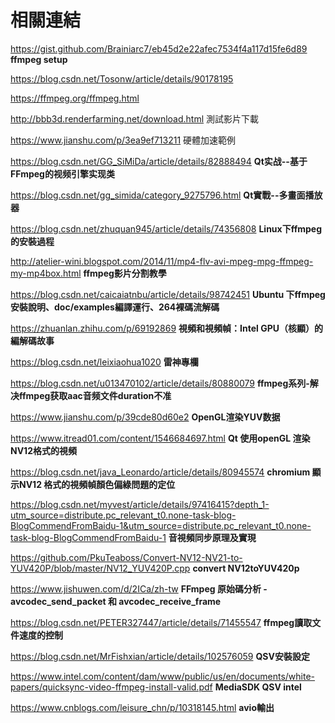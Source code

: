 # 相關連結


https://gist.github.com/Brainiarc7/eb45d2e22afec7534f4a117d15fe6d89 **ffmpeg setup**

https://blog.csdn.net/Tosonw/article/details/90178195

https://ffmpeg.org/ffmpeg.html

http://bbb3d.renderfarming.net/download.html  測試影片下載

https://www.jianshu.com/p/3ea9ef713211 硬體加速範例

https://blog.csdn.net/GG_SiMiDa/article/details/82888494 **Qt实战--基于FFmpeg的视频引擎实现类**

https://blog.csdn.net/gg_simida/category_9275796.html **Qt實戰--多畫面播放器**

https://blog.csdn.net/zhuquan945/article/details/74356808 **Linux下ffmpeg的安裝過程**

http://atelier-wini.blogspot.com/2014/11/mp4-flv-avi-mpeg-mpg-ffmpeg-my-mp4box.html **ffmpeg影片分割教學**

https://blog.csdn.net/caicaiatnbu/article/details/98742451 **Ubuntu 下ffmpeg安裝說明、doc/examples編譯運行、264裸碼流解碼**

https://zhuanlan.zhihu.com/p/69192869 **視頻和視頻幀：Intel GPU（核顯）的編解碼故事**

https://blog.csdn.net/leixiaohua1020 **雷神專欄**

https://blog.csdn.net/u013470102/article/details/80880079 **ffmpeg系列-解决ffmpeg获取aac音频文件duration不准**

https://www.jianshu.com/p/39cde80d60e2 **OpenGL渲染YUV数据**

https://www.itread01.com/content/1546684697.html **Qt 使用openGL 渲染NV12格式的視頻**

https://blog.csdn.net/java_Leonardo/article/details/80945574 **chromium 顯示NV12 格式的視頻幀顏色偏綠問題的定位**

https://blog.csdn.net/myvest/article/details/97416415?depth_1-utm_source=distribute.pc_relevant_t0.none-task-blog-BlogCommendFromBaidu-1&utm_source=distribute.pc_relevant_t0.none-task-blog-BlogCommendFromBaidu-1 **音視頻同步原理及實現**

https://github.com/PkuTeaboss/Convert-NV12-NV21-to-YUV420P/blob/master/NV12_YUV420P.cpp **convert NV12toYUV420p**

https://www.jishuwen.com/d/2ICa/zh-tw **FFmpeg 原始碼分析 - avcodec_send_packet 和 avcodec_receive_frame**

https://blog.csdn.net/PETER327447/article/details/71455547 **ffmpeg讀取文件速度的控制**

https://blog.csdn.net/MrFishxian/article/details/102576059 **QSV安裝設定**

https://www.intel.com/content/dam/www/public/us/en/documents/white-papers/quicksync-video-ffmpeg-install-valid.pdf **MediaSDK QSV intel**

https://www.cnblogs.com/leisure_chn/p/10318145.html **avio輸出**


